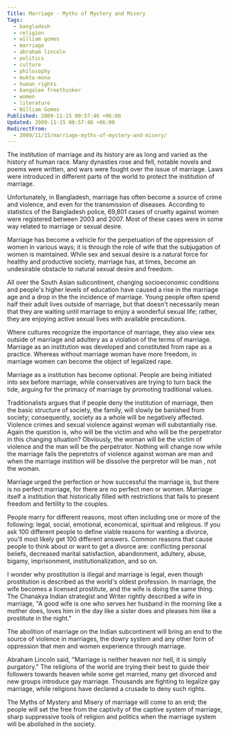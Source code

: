 ```yaml
---
Title: Marriage - Myths of Mystery and Misery
Tags:
  - bangladesh
  - religion
  - william gomes
  - marriage
  - abraham lincoln
  - politics
  - culture
  - philosophy
  - mukto-mona
  - human rights
  - bangalee freethinker
  - women
  - literature
  - William Gomes
Published: 2009-11-15 00:57:46 +06:00
Updated: 2009-11-15 00:57:46 +06:00
RedirectFrom:
  - 2009/11/15/marriage-myths-of-mystery-and-misery/
---
```


The institution of marriage and its history are as long and varied as the history of human race. Many dynasties rose and fell, notable novels and poems were written, and wars were fought over the issue of marriage. Laws were introduced in different parts of the world to protect the institution of marriage.

Unfortunately, in Bangladesh, marriage has often become a source of crime and violence, and even for the transmission of diseases. According to statistics of the Bangladesh police, 69,801 cases of cruelty against women were registered between 2003 and 2007. Most of these cases were in some way related to marriage or sexual desire.

Marriage has become a vehicle for the perpetuation of the oppression of women in various ways; it is through the role of wife that the subjugation of women is maintained. While sex and sexual desire is a natural force for healthy and productive society, marriage has, at times, become an undesirable obstacle to natural sexual desire and freedom.

All over the South Asian subcontinent, changing socioeconomic conditions and people's higher levels of education have caused a rise in the marriage age and a drop in the the incidence of marriage. Young people often spend half their adult lives outside of marriage, but that doesn't necessarily mean that they are waiting until marriage to enjoy a wonderful sexual life; rather, they are enjoying active sexual lives with available precautions.

Where cultures recognize the importance of marriage, they also view sex outside of marriage and adultery as a violation of the terms of marriage. Marriage as an institution was developed and constituted from rape as a practice. Whereas without marriage woman have more freedom, in marriage women can become the object of legalized rape.

Marriage as a institution has become optional. People are being initiated into sex before marriage, while conservatives are trying to turn back the tide, arguing for the primacy of marriage by promoting traditional values.

Traditionalists argues that if people deny the institution of marriage, then the basic structure of society, the family, will slowly be banished from society; consequently, society as a whole will be negatively affected. Violence crimes and sexual violence against woman will substantially rise. Again the question is, who will be the victim and who will be the perpetrator in this changing situation? Obviously, the woman will be the victim of violence and the man will be the perpetrator. Nothing will change now while the marriage fails the pepretotrs of violence against woman are man and when the marriage instition will be dissolve the perpretor will be man , not the woman.

Marriage urged the perfection or how successful the marriage is, but there is no perfect marriage, for there are no perfect men or women. Marriage itself a institution that historically filled with restrictions that fails to present freedom and fertility to the couples.

People marry for different reasons, most often including one or more of the following: legal, social, emotional, economical, spiritual and religious. If you ask 100 different people to define viable reasons for wanting a divorce, you'll most likely get 100 different answers. Common reasons that cause people to think about or want to get a divorce are: conflicting personal beliefs, decreased marital satisfaction, abandonment, adultery, abuse, bigamy, imprisonment, institutionalization, and so on.

I wonder why prostitution is illegal and marriage is legal, even though prostitution is described as the world's oldest profession. In marriage, the wife becomes a licensed prostitute, and the wife is doing the same thing. The Chanakya Indian strategist and Writer rightly described a wife in marriage, "A good wife is one who serves her husband in the morning like a mother does, loves him in the day like a sister does and pleases him like a prostitute in the night."

The abolition of marriage on the Indian subcontinent will bring an end to the source of violence in marriages, the dowry system and any other form of oppression that men and women experience through marriage.

Abraham Lincoln said, "Marriage is neither heaven nor hell, it is simply purgatory." The religions of the world are trying their best to guide their followers towards heaven while some get married, many get divorced and new groups introduce gay marriage. Thousands are fighting to legalize gay marriage, while religions have declared a crusade to deny such rights.

The Myths of Mystery and Misery of marriage will come to an end; the people will set the free from the captivity of the captive system of marriage, sharp suppressive tools of religion and politics when the marriage system will be abolished in the society.
